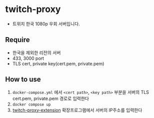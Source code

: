 # twitch-proxy

- 트위치 한국 1080p 우회 서버입니다.

## Require
- 한국을 제외한 리전의 서버
- 433, 3000 port
- TLS cert, private key(cert.pem, private.pem)

## How to use

1. `docker-compose.yml` 에서 `<cert path>`, `<key path>` 부분을 서버의 TLS cert.pem, private.pem 경로로 입력한다
2. `docker compose up`
3. [twitch-proxy-extension](https://github.com/stupidJoon/twitch-proxy-extension) 확장프로그램에서 서버의 IP주소를 입력한다

